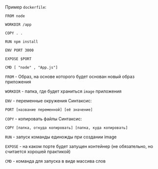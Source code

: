 Пример `dockerfile`:
```
FROM node

WORKDIR /app

COPY . .

RUN npm install

ENV PORT 3000

EXPOSE $PORT

CMD [ "node" , "App.js"]

```

`FROM` - Образ, на основе которого будет основан новый образ приложения

`WORKDIR` - папка, где будет храниться `image` приложения

`ENV` - переменные окружения
Синтаксис:
```
PORT [название переменной] [её значение]
```

`COPY` - копировать файлы
Синтаксис:
```
COPY [папка, откуда копировать] [папка, куда копировать]
```

`RUN` - запуск команды единожды при создании image

`EXPOSE` - на каком порте будет запущен контейнер (не обязательно, но считается хорошей практикой)

`CMD` - команда для запуска в виде массива слов
